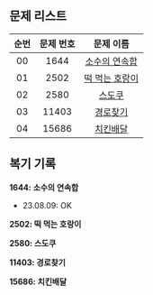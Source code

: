 ## 문제 리스트

|          순번          |       문제 번호         |        문제 이름         |
| :-----: | :-----: | :-----: | 
| 00 | 1644 | <a href="https://www.acmicpc.net/problem/1644">소수의 연속합</a> |
| 01 | 2502 | <a href="https://www.acmicpc.net/problem/2502">떡 먹는 호랑이</a> |
| 02 | 2580 | <a href="https://www.acmicpc.net/problem/2580">스도쿠</a> |
| 03 | 11403 | <a href="https://www.acmicpc.net/problem/11403">경로찾기</a> |
| 04 | 15686 | <a href="https://www.acmicpc.net/problem/15686">치킨배달</a> |


## 복기 기록

**1644: 소수의 연속합**
- 23.08.09: OK

**2502: 떡 먹는 호랑이**

**2580: 스도쿠**

**11403: 경로찾기**

**15686: 치킨배달**